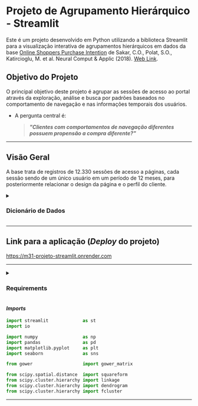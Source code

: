 
# **Projeto de Agrupamento Hierárquico - Streamlit**

Este é um projeto desenvolvido em Python utilizando a biblioteca Streamlit para a visualização interativa de agrupamentos hierárquicos em dados da base [Online Shoppers Purchase Intention](https://archive.ics.uci.edu/ml/datasets/Online+Shoppers+Purchasing+Intention+Dataset) de Sakar, C.O., Polat, S.O., Katircioglu, M. et al. Neural Comput & Applic (2018). [Web Link](https://doi.org/10.1007/s00521-018-3523-0).

## Objetivo do Projeto

O principal objetivo deste projeto é agrupar as sessões de acesso ao portal através da exploração, análise e busca por padrões baseados no comportamento de navegação e nas informações temporais dos usuários.

- A pergunta central é: 

  > ***"Clientes com comportamentos de navegação diferentes possuem propensão a compra diferente?"***

---

## Visão Geral

A base trata de registros de 12.330 sessões de acesso a páginas, cada sessão sendo de um único usuário em um período de 12 meses, para posteriormente relacionar o design da página e o perfil do cliente.

<details>
  <summary>
    <h3>Dicionário de Dados</h3>
  </summary>

|Variável                |Descrição                                                                                                                      |
| :--------------------- |:----------------------------------------------------------------------------------------------------------------------------  |
|Administrative          | Quantidade de acessos em páginas administrativas                                                                              |
|Administrative_Duration | Tempo de acesso em páginas administrativas                                                                                    |
|Informational           | Quantidade de acessos em páginas informativas                                                                                 |
|Informational_Duration  | Tempo de acesso em páginas informativas                                                                                       |
|ProductRelated          | Quantidade de acessos em páginas de produtos                                                                                  |
|ProductRelated_Duration | Tempo de acesso em páginas de produtos                                                                                        |
|BounceRates             | *Percentual de visitantes que entram no site e saem sem acionar outros *requests* durante a sessão                            |
|ExitRates               | * Soma de vezes que a página é visualizada por último em uma sessão dividido pelo total de visualizações                      |
|PageValues              | * Representa o valor médio de uma página da Web que um usuário visitou antes de concluir uma transação de comércio eletrônico |
|SpecialDay              | Indica a proximidade a uma data festiva (dia das mães etc)                                                                    |
|Month                   | Mês                                                                                                                           |
|OperatingSystems        | Sistema operacional do visitante                                                                                              |
|Browser                 | Browser do visitante                                                                                                          |
|Region                  | Região                                                                                                                        |
|TrafficType             | Tipo de tráfego                                                                                                               |
|VisitorType             | Tipo de visitante: novo ou recorrente                                                                                         |
|Weekend                 | Indica final de semana                                                                                                        |
|Revenue                 | Indica se houve compra ou não                                                                                                 |

*Variáveis calculadas pelo Google Analytics*

</details>

---

## Link para a aplicação (*Deploy* do projeto)
https://m31-projeto-streamlit.onrender.com

---

<details>
  <summary>
    <h3>Requirements</h3>
  </summary>
  
```bash
altair==5.1.2
attrs==23.1.0
blinker==1.7.0
cachetools==5.3.2
certifi==2023.11.17
charset-normalizer==3.3.2
click==8.1.7
contourpy==1.2.0
cycler==0.12.1
fonttools==4.45.1
gitdb==4.0.11
GitPython==3.1.40
gower==0.1.2
idna==3.5
importlib-metadata==6.8.0
importlib-resources==6.1.1
Jinja2==3.1.2
jsonschema==4.20.0
jsonschema-specifications==2023.11.1
kiwisolver==1.4.5
markdown-it-py==3.0.0
MarkupSafe==2.1.3
matplotlib==3.8.2
mdurl==0.1.2
numpy==1.26.2
packaging==23.2
pandas==2.1.3
Pillow==10.1.0
protobuf==4.25.1
pyarrow==14.0.1
pydeck==0.8.1b0
Pygments==2.17.2
pyparsing==3.1.1
python-dateutil==2.8.2
pytz==2023.3.post1
referencing==0.31.0
requests==2.31.0
rich==13.7.0
rpds-py==0.13.1
scipy==1.11.4
seaborn==0.13.0
six==1.16.0
smmap==5.0.1
streamlit==1.28.2
tenacity==8.2.3
toml==0.10.2
toolz==0.12.0
tornado==6.3.3
typing_extensions==4.8.0
tzdata==2023.3
tzlocal==5.2
urllib3==2.1.0
validators==0.22.0
zipp==3.17.0
```

</details>

#### *Imports*
```python
import streamlit             as st
import io

import numpy                 as np
import pandas                as pd
import matplotlib.pyplot     as plt
import seaborn               as sns

from gower                   import gower_matrix

from scipy.spatial.distance  import squareform
from scipy.cluster.hierarchy import linkage
from scipy.cluster.hierarchy import dendrogram
from scipy.cluster.hierarchy import fcluster
```

---


